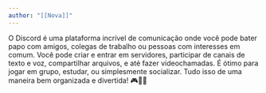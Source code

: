 ```yaml
---
author: "[[Nova]]"
---
```

O Discord é uma plataforma incrível de comunicação onde você pode bater papo com amigos, colegas de trabalho ou pessoas com interesses em comum. Você pode criar e entrar em servidores, participar de canais de texto e voz, compartilhar arquivos, e até fazer videochamadas. É ótimo para jogar em grupo, estudar, ou simplesmente socializar. Tudo isso de uma maneira bem organizada e divertida! 🎮💬✨